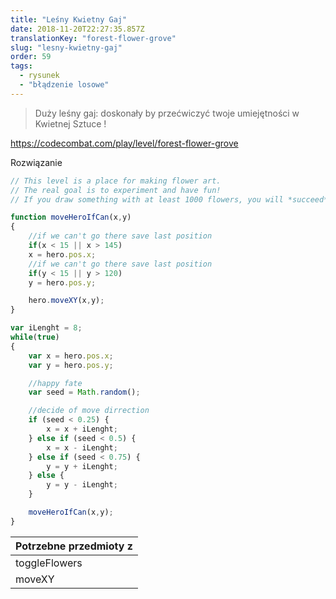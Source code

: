 ```yaml
---
title: "Leśny Kwietny Gaj"
date: 2018-11-20T22:27:35.857Z
translationKey: "forest-flower-grove"
slug: "lesny-kwietny-gaj"
order: 59
tags:
  - rysunek
  - "błądzenie losowe"
---
```


> Duży leśny gaj: doskonały by przećwiczyć twoje umiejętności w Kwietnej Sztuce !

https://codecombat.com/play/level/forest-flower-grove

Rozwiązanie

```javascript
// This level is a place for making flower art.
// The real goal is to experiment and have fun!
// If you draw something with at least 1000 flowers, you will *succeed* at the level.

function moveHeroIfCan(x,y)
{
    //if we can't go there save last position
    if(x < 15 || x > 145)
    x = hero.pos.x;
    //if we can't go there save last position
    if(y < 15 || y > 120)
    y = hero.pos.y;

    hero.moveXY(x,y);
}

var iLenght = 8; 
while(true)
{
    var x = hero.pos.x;
    var y = hero.pos.y;

    //happy fate
    var seed = Math.random();

    //decide of move dirrection
    if (seed < 0.25) {
        x = x + iLenght;
    } else if (seed < 0.5) {
        x = x - iLenght;
    } else if (seed < 0.75) {
        y = y + iLenght;
    } else {
        y = y - iLenght;
    }

    moveHeroIfCan(x,y);
}

```

Potrzebne przedmioty z |
--- |
toggleFlowers |
moveXY |


